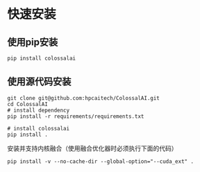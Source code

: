 # 快速安装

## 使用pip安装

```bash
pip install colossalai
```

## 使用源代码安装

```shell
git clone git@github.com:hpcaitech/ColossalAI.git
cd ColossalAI
# install dependency
pip install -r requirements/requirements.txt

# install colossalai
pip install .
```

安装并支持内核融合（使用融合优化器时必须执行下面的代码）

```
pip install -v --no-cache-dir --global-option="--cuda_ext" .
```
